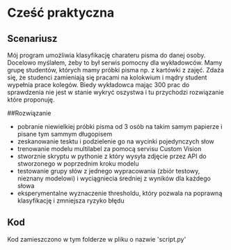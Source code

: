 # Cześć praktyczna

## Scenariusz

Mój program umożliwia klasyfikację charateru pisma do danej osoby. Docelowo myślałem, żeby to był serwis pomocny dla wykładowców. Mamy grupę studentów, których mamy próbki pisma np. z kartówki z zajęć. Zdaża się, że studenci zamieniają się pracami na kolokwium i mądry student wypełnia prace kolegów. Biedy wykładowca mając 300 prac do sprawdzenia nie jest w stanie wykryć oszystwa i tu przychodzi rozwiązanie które proponuję.

##Rozwiązanie

* pobranie niewielkiej próbki pisma od 3 osób na takim samym papierze i pisane tym sammym długopisem
* zeskanowanie tesktu i podzielenie go na wycinki pojedynczych słow
* trenowanie modelu multilabel za pomocą servisu Custom Vision
* stworznie skryptu w pythonie z który wysyła zdjęcie przez API do stworzonego w poprzednim kroku  modelu
* testowanie grupy słów z jednego wypracowania (zbiór testowy, nieznany modelowi) i wyciągniecia średniej z wyników dla każdego słowa
* eksperymentalne wyznaczenie thresholdu, który pozwala na poprawną klasyfikację i zmniejsza ryzyko błędu

## Kod

Kod zamieszczono w tym folderze w pliku o nazwie 'script.py'
